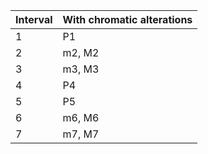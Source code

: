 

| Interval  | With chromatic alterations |
| --- | --- |
| 1   | P1  |
| 2   | m2, M2  |
| 3   | m3, M3  |
| 4   | P4  |
| 5   | P5  |
| 6   | m6, M6  |
| 7   | m7, M7  |
